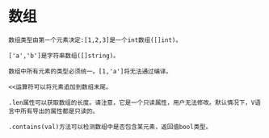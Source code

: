 # 数组
    数组类型由第一个元素决定:[1,2,3]是一个int数组([]int)。

    ['a','b']是字符串数组([]string)。

    数组中所有元素的类型必须统一。[1,'a']将无法通过编译。

    <<运算符可以将元素追加到数组末尾。

    .len属性可以获取数组的长度。请注意，它是一个只读属性，用户无法修改。默认情况下，V语言中所有导出的属性都是只读的。

    .contains(val)方法可以检测数组中是否包含某元素，返回值bool类型。